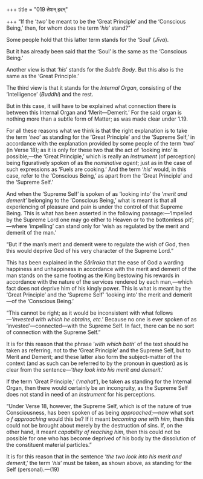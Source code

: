+++
title = "019 तेषाम् इदम्"

+++
“If the ‘*two*’ be meant to be the ‘Great Principle’ and the ‘Conscious
Being,’ then, for whom does the term ‘*his*’ stand?”

Some people hold that this latter term stands for the ‘Soul’ (*Jīva*).

But it has already been said that the ‘Soul’ is the same as the
‘Conscious Being.’

Another view is that ‘*his*’ stands for the *Subtle Body*. But this also
is the same as the ‘Great Principle.’

The third view is that it stands for the *Internal Organ*, consisting of
the ‘Intelligence’ (*Buddhi*) and the rest.

But in this case, it will have to be explained what connection there is
between this Internal Organ and ‘Merit—Demerit.’ For the said organ is
nothing more than a subtle form of Matter; as was made clear under 1.19.

For all these reasons what we think is that the right explanation is to
take the term ‘*two*’ as standing for the ‘Great Principle’ and the
‘Supreme Self,’ in accordance with the explanation provided by some
people of the term ‘two’ (in Verse 18); as it is only for these two that
the act of ‘looking into’ is possible;—the ‘Great Principle,’ which is
really an *instrument* (of perception) being figuratively spoken of as
the *nominative agent*; just as in the case of such expressions as
‘Fuels are cooking.’ And the term ‘*his*’ would, in this case, refer to
the ‘Conscious Being,’ as apart from the ‘Great Principle’ and the
‘Supreme Self.’

And when the ‘Supreme Self’ is spoken of as ‘looking into’ the ‘*merit
and demerit*’ belonging to the ‘Conscious Being,’ what is meant is that
all experiencing of pleasure and pain is under the control of that
Supreme Being. This is what has been asserted in the following
passage:—‘Impelled by the Supreme Lord one may go either to Heaven or to
the bottomless pit’;—where ‘impelling’ can stand only for ‘wish as
regulated by the merit and demerit of the man.’

“But if the man’s merit and demerit were to regulate the wish of God,
then this would deprive God of his very character of the Supreme Lord.”

This has been explained in the *Śārīraka* that the ease of God a warding
happiness and unhappiness in accordance with the merit and demerit of
the man stands on the same footing as the King bestowing his rewards in
accordance with the nature of the services rendered by each man,—which
fact does not deprive him of his kingly power. This is what is meant by
the ‘Great Principle’ and the ‘Supreme Self’ ‘looking into’ the merit
and demerit—of the ‘Conscious Being.’

“This cannot be right; as it would be inconsistent with what
follows—‘*invested with which he obtains, etc*.’ Because no one is ever
spoken of as ‘invested’—connected—with the Supreme Self. In fact, there
can be no sort of connection with the Supreme Self.”

It is for this reason that the phrase ‘*with which both*’ of the text
should he taken as referring, not to the ‘Great Principle’ and the
Supreme Self, but to Merit and Demerit; and these latter also form the
subject-matter of the context (and as such can be referred to by the
pronoun in question) as is clear from the sentence—‘*they look into his
merit and demerit*.’

If the term ‘Great Principle,’ (‘*mahat*’), be taken as standing for the
Internal Organ, then there would certainly be an incongruity, as the
Supreme Self does not stand in need of an *Instrument* for his
perceptions.

“Under Verse 18, however, the Supreme Self, which is of the nature of
true Consciousness, has been spoken of as being *approached*;—now what
sort *o* *f approaching* would this be? If it meant *becoming one with
him*, then this could not be brought about merely by the destruction of
sins. If, on the other hand, it meant *capability of reaching him*, then
this could not be possible for one who has become deprived of his body
by the dissolution of the constituent material particles.”

It is for this reason that in the sentence ‘*the two look into his merit
and demerit*,’ the term ‘*his*’ must be taken, as shown above, as
standing for the Self (personal).—(19)


